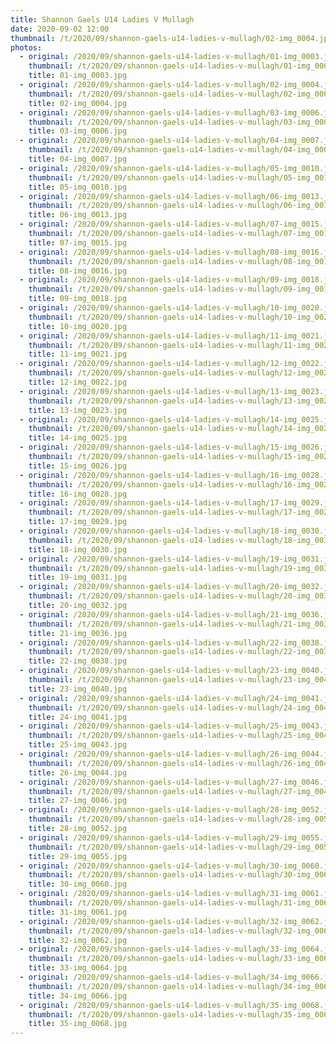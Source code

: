 ```yaml
---
title: Shannon Gaels U14 Ladies V Mullagh
date: 2020-09-02 12:00
thumbnail: /t/2020/09/shannon-gaels-u14-ladies-v-mullagh/02-img_0004.jpg
photos:
  - original: /2020/09/shannon-gaels-u14-ladies-v-mullagh/01-img_0003.jpg
    thumbnail: /t/2020/09/shannon-gaels-u14-ladies-v-mullagh/01-img_0003.jpg
    title: 01-img_0003.jpg
  - original: /2020/09/shannon-gaels-u14-ladies-v-mullagh/02-img_0004.jpg
    thumbnail: /t/2020/09/shannon-gaels-u14-ladies-v-mullagh/02-img_0004.jpg
    title: 02-img_0004.jpg
  - original: /2020/09/shannon-gaels-u14-ladies-v-mullagh/03-img_0006.jpg
    thumbnail: /t/2020/09/shannon-gaels-u14-ladies-v-mullagh/03-img_0006.jpg
    title: 03-img_0006.jpg
  - original: /2020/09/shannon-gaels-u14-ladies-v-mullagh/04-img_0007.jpg
    thumbnail: /t/2020/09/shannon-gaels-u14-ladies-v-mullagh/04-img_0007.jpg
    title: 04-img_0007.jpg
  - original: /2020/09/shannon-gaels-u14-ladies-v-mullagh/05-img_0010.jpg
    thumbnail: /t/2020/09/shannon-gaels-u14-ladies-v-mullagh/05-img_0010.jpg
    title: 05-img_0010.jpg
  - original: /2020/09/shannon-gaels-u14-ladies-v-mullagh/06-img_0013.jpg
    thumbnail: /t/2020/09/shannon-gaels-u14-ladies-v-mullagh/06-img_0013.jpg
    title: 06-img_0013.jpg
  - original: /2020/09/shannon-gaels-u14-ladies-v-mullagh/07-img_0015.jpg
    thumbnail: /t/2020/09/shannon-gaels-u14-ladies-v-mullagh/07-img_0015.jpg
    title: 07-img_0015.jpg
  - original: /2020/09/shannon-gaels-u14-ladies-v-mullagh/08-img_0016.jpg
    thumbnail: /t/2020/09/shannon-gaels-u14-ladies-v-mullagh/08-img_0016.jpg
    title: 08-img_0016.jpg
  - original: /2020/09/shannon-gaels-u14-ladies-v-mullagh/09-img_0018.jpg
    thumbnail: /t/2020/09/shannon-gaels-u14-ladies-v-mullagh/09-img_0018.jpg
    title: 09-img_0018.jpg
  - original: /2020/09/shannon-gaels-u14-ladies-v-mullagh/10-img_0020.jpg
    thumbnail: /t/2020/09/shannon-gaels-u14-ladies-v-mullagh/10-img_0020.jpg
    title: 10-img_0020.jpg
  - original: /2020/09/shannon-gaels-u14-ladies-v-mullagh/11-img_0021.jpg
    thumbnail: /t/2020/09/shannon-gaels-u14-ladies-v-mullagh/11-img_0021.jpg
    title: 11-img_0021.jpg
  - original: /2020/09/shannon-gaels-u14-ladies-v-mullagh/12-img_0022.jpg
    thumbnail: /t/2020/09/shannon-gaels-u14-ladies-v-mullagh/12-img_0022.jpg
    title: 12-img_0022.jpg
  - original: /2020/09/shannon-gaels-u14-ladies-v-mullagh/13-img_0023.jpg
    thumbnail: /t/2020/09/shannon-gaels-u14-ladies-v-mullagh/13-img_0023.jpg
    title: 13-img_0023.jpg
  - original: /2020/09/shannon-gaels-u14-ladies-v-mullagh/14-img_0025.jpg
    thumbnail: /t/2020/09/shannon-gaels-u14-ladies-v-mullagh/14-img_0025.jpg
    title: 14-img_0025.jpg
  - original: /2020/09/shannon-gaels-u14-ladies-v-mullagh/15-img_0026.jpg
    thumbnail: /t/2020/09/shannon-gaels-u14-ladies-v-mullagh/15-img_0026.jpg
    title: 15-img_0026.jpg
  - original: /2020/09/shannon-gaels-u14-ladies-v-mullagh/16-img_0028.jpg
    thumbnail: /t/2020/09/shannon-gaels-u14-ladies-v-mullagh/16-img_0028.jpg
    title: 16-img_0028.jpg
  - original: /2020/09/shannon-gaels-u14-ladies-v-mullagh/17-img_0029.jpg
    thumbnail: /t/2020/09/shannon-gaels-u14-ladies-v-mullagh/17-img_0029.jpg
    title: 17-img_0029.jpg
  - original: /2020/09/shannon-gaels-u14-ladies-v-mullagh/18-img_0030.jpg
    thumbnail: /t/2020/09/shannon-gaels-u14-ladies-v-mullagh/18-img_0030.jpg
    title: 18-img_0030.jpg
  - original: /2020/09/shannon-gaels-u14-ladies-v-mullagh/19-img_0031.jpg
    thumbnail: /t/2020/09/shannon-gaels-u14-ladies-v-mullagh/19-img_0031.jpg
    title: 19-img_0031.jpg
  - original: /2020/09/shannon-gaels-u14-ladies-v-mullagh/20-img_0032.jpg
    thumbnail: /t/2020/09/shannon-gaels-u14-ladies-v-mullagh/20-img_0032.jpg
    title: 20-img_0032.jpg
  - original: /2020/09/shannon-gaels-u14-ladies-v-mullagh/21-img_0036.jpg
    thumbnail: /t/2020/09/shannon-gaels-u14-ladies-v-mullagh/21-img_0036.jpg
    title: 21-img_0036.jpg
  - original: /2020/09/shannon-gaels-u14-ladies-v-mullagh/22-img_0038.jpg
    thumbnail: /t/2020/09/shannon-gaels-u14-ladies-v-mullagh/22-img_0038.jpg
    title: 22-img_0038.jpg
  - original: /2020/09/shannon-gaels-u14-ladies-v-mullagh/23-img_0040.jpg
    thumbnail: /t/2020/09/shannon-gaels-u14-ladies-v-mullagh/23-img_0040.jpg
    title: 23-img_0040.jpg
  - original: /2020/09/shannon-gaels-u14-ladies-v-mullagh/24-img_0041.jpg
    thumbnail: /t/2020/09/shannon-gaels-u14-ladies-v-mullagh/24-img_0041.jpg
    title: 24-img_0041.jpg
  - original: /2020/09/shannon-gaels-u14-ladies-v-mullagh/25-img_0043.jpg
    thumbnail: /t/2020/09/shannon-gaels-u14-ladies-v-mullagh/25-img_0043.jpg
    title: 25-img_0043.jpg
  - original: /2020/09/shannon-gaels-u14-ladies-v-mullagh/26-img_0044.jpg
    thumbnail: /t/2020/09/shannon-gaels-u14-ladies-v-mullagh/26-img_0044.jpg
    title: 26-img_0044.jpg
  - original: /2020/09/shannon-gaels-u14-ladies-v-mullagh/27-img_0046.jpg
    thumbnail: /t/2020/09/shannon-gaels-u14-ladies-v-mullagh/27-img_0046.jpg
    title: 27-img_0046.jpg
  - original: /2020/09/shannon-gaels-u14-ladies-v-mullagh/28-img_0052.jpg
    thumbnail: /t/2020/09/shannon-gaels-u14-ladies-v-mullagh/28-img_0052.jpg
    title: 28-img_0052.jpg
  - original: /2020/09/shannon-gaels-u14-ladies-v-mullagh/29-img_0055.jpg
    thumbnail: /t/2020/09/shannon-gaels-u14-ladies-v-mullagh/29-img_0055.jpg
    title: 29-img_0055.jpg
  - original: /2020/09/shannon-gaels-u14-ladies-v-mullagh/30-img_0060.jpg
    thumbnail: /t/2020/09/shannon-gaels-u14-ladies-v-mullagh/30-img_0060.jpg
    title: 30-img_0060.jpg
  - original: /2020/09/shannon-gaels-u14-ladies-v-mullagh/31-img_0061.jpg
    thumbnail: /t/2020/09/shannon-gaels-u14-ladies-v-mullagh/31-img_0061.jpg
    title: 31-img_0061.jpg
  - original: /2020/09/shannon-gaels-u14-ladies-v-mullagh/32-img_0062.jpg
    thumbnail: /t/2020/09/shannon-gaels-u14-ladies-v-mullagh/32-img_0062.jpg
    title: 32-img_0062.jpg
  - original: /2020/09/shannon-gaels-u14-ladies-v-mullagh/33-img_0064.jpg
    thumbnail: /t/2020/09/shannon-gaels-u14-ladies-v-mullagh/33-img_0064.jpg
    title: 33-img_0064.jpg
  - original: /2020/09/shannon-gaels-u14-ladies-v-mullagh/34-img_0066.jpg
    thumbnail: /t/2020/09/shannon-gaels-u14-ladies-v-mullagh/34-img_0066.jpg
    title: 34-img_0066.jpg
  - original: /2020/09/shannon-gaels-u14-ladies-v-mullagh/35-img_0068.jpg
    thumbnail: /t/2020/09/shannon-gaels-u14-ladies-v-mullagh/35-img_0068.jpg
    title: 35-img_0068.jpg
---
```

